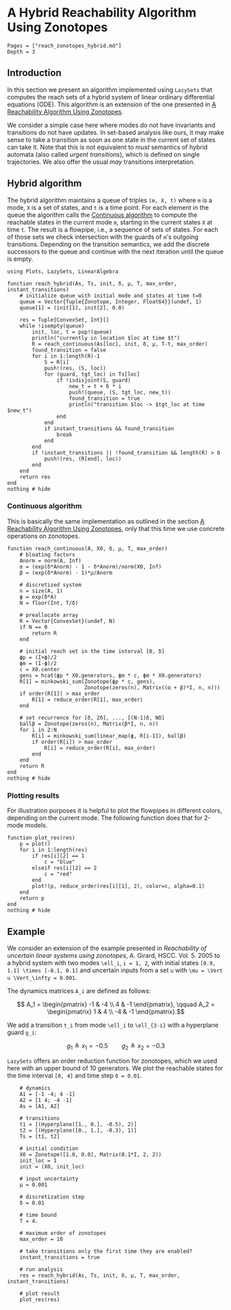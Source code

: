 # A Hybrid Reachability Algorithm Using Zonotopes

```@contents
Pages = ["reach_zonotopes_hybrid.md"]
Depth = 3
```

## Introduction

In this section we present an algorithm implemented using `LazySets` that
computes the reach sets of a hybrid system of linear ordinary differential
equations (ODE).
This algorithm is an extension of the one presented in
[A Reachability Algorithm Using Zonotopes](@ref).

We consider a simple case here where modes do not have invariants and
transitions do not have updates.
In set-based analysis like ours, it may make sense to take a transition as soon
as one state in the current set of states can take it.
Note that this is not equivalent to *must* semantics of hybrid automata (also
called *urgent transitions*), which is defined on single trajectories.
We also offer the usual *may* transitions interpretation.


## Hybrid algorithm

The hybrid algorithm maintains a queue of triples ``(m, X, t)`` where ``m`` is a
mode, ``X`` is a set of states, and ``t`` is a time point.
For each element in the queue the algorithm calls the
[Continuous algorithm](@ref) to compute the reachable states in the current mode
``m``, starting in the current states ``X`` at time ``t``.
The result is a flowpipe, i.e., a sequence of sets of states.
For each of those sets we check intersection with the guards of ``m``'s outgoing
transitions.
Depending on the transition semantics, we add the discrete successors to the
queue and continue with the next iteration until the queue is empty.

```@example example_reach_zonotopes_hybrid
using Plots, LazySets, LinearAlgebra

function reach_hybrid(As, Ts, init, δ, μ, T, max_order, instant_transitions)
    # initialize queue with initial mode and states at time t=0
    queue = Vector{Tuple{Zonotope, Integer, Float64}}(undef, 1)
    queue[1] = (init[1], init[2], 0.0)

    res = Tuple{ConvexSet, Int}[]
    while !isempty(queue)
        init, loc, t = pop!(queue)
        println("currently in location $loc at time $t")
        R = reach_continuous(As[loc], init, δ, μ, T-t, max_order)
        found_transition = false
        for i in 1:length(R)-1
            S = R[i]
            push!(res, (S, loc))
            for (guard, tgt_loc) in Ts[loc]
                if !isdisjoint(S, guard)
                    new_t = t + δ * i
                    push!(queue, (S, tgt_loc, new_t))
                    found_transition = true
                    println("transition $loc -> $tgt_loc at time $new_t")
                end
            end
            if instant_transitions && found_transition
                break
            end
        end
        if !instant_transitions || !found_transition && length(R) > 0
            push!(res, (R[end], loc))
        end
    end
    return res
end
nothing # hide
```

### Continuous algorithm

This is basically the same implementation as outlined in the section
[A Reachability Algorithm Using Zonotopes](@ref), only that this time we use
concrete operations on zonotopes.

```@example example_reach_zonotopes_hybrid
function reach_continuous(A, X0, δ, μ, T, max_order)
    # bloating factors
    Anorm = norm(A, Inf)
    α = (exp(δ*Anorm) - 1 - δ*Anorm)/norm(X0, Inf)
    β = (exp(δ*Anorm) - 1)*μ/Anorm

    # discretized system
    n = size(A, 1)
    ϕ = exp(δ*A)
    N = floor(Int, T/δ)

    # preallocate array
    R = Vector{ConvexSet}(undef, N)
    if N == 0
        return R
    end

    # initial reach set in the time interval [0, δ]
    ϕp = (I+ϕ)/2
    ϕm = (I-ϕ)/2
    c = X0.center
    gens = hcat(ϕp * X0.generators, ϕm * c, ϕm * X0.generators)
    R[1] = minkowski_sum(Zonotope(ϕp * c, gens),
                         Zonotope(zeros(n), Matrix((α + β)*I, n, n)))
    if order(R[1]) > max_order
        R[1] = reduce_order(R[1], max_order)
    end

    # set recurrence for [δ, 2δ], ..., [(N-1)δ, Nδ]
    ballβ = Zonotope(zeros(n), Matrix(β*I, n, n))
    for i in 2:N
        R[i] = minkowski_sum(linear_map(ϕ, R[i-1]), ballβ)
        if order(R[i]) > max_order
            R[i] = reduce_order(R[i], max_order)
        end
    end
    return R
end
nothing # hide
```

### Plotting results

For illustration purposes it is helpful to plot the flowpipes in different
colors, depending on the current mode.
The following function does that for 2-mode models.

```@example example_reach_zonotopes_hybrid
function plot_res(res)
    p = plot()
    for i in 1:length(res)
        if res[i][2] == 1
            c = "blue"
        elseif res[i][2] == 2
            c = "red"
        end
        plot!(p, reduce_order(res[i][1], 2), color=c, alpha=0.1)
    end
    return p
end
nothing # hide
```

## Example

We consider an extension of the example presented in
*Reachability of uncertain linear systems using zonotopes*, A. Girard, HSCC.
Vol. 5. 2005 to a hybrid system with two modes ``\ell_i``, ``i = 1, 2``, with
initial states
``[0.9, 1.1] \times [-0.1, 0.1]`` and uncertain inputs from a set ``u`` with
``\mu = \Vert u \Vert_\infty = 0.001``.

The dynamics matrices ``A_i`` are defined as follows:

```math
	A_1 = \begin{pmatrix} -1 & -4 \\ 4 & -1 \end{pmatrix}, \qquad A_2 = \begin{pmatrix} 1 & 4 \\ -4 & -1 \end{pmatrix}.
```
We add a transition ``t_i`` from mode ``\ell_i`` to ``\ell_{3-i}`` with a
hyperplane guard ``g_i``:

```math
	g_1 \triangleq x_1 = -0.5 \qquad g_2 \triangleq x_2 = -0.3
```

`LazySets` offers an order reduction function for zonotopes, which we used here
with an upper bound of 10 generators. We plot the reachable states for the time
interval ``[0, 4]`` and time step ``δ = 0.01``.

```@example example_reach_zonotopes_hybrid
    # dynamics
    A1 = [-1 -4; 4 -1]
    A2 = [1 4; -4 -1]
    As = [A1, A2]

    # transitions
    t1 = [(Hyperplane([1., 0.], -0.5), 2)]
    t2 = [(Hyperplane([0., 1.], -0.3), 1)]
    Ts = [t1, t2]

    # initial condition
    X0 = Zonotope([1.0, 0.0], Matrix(0.1*I, 2, 2))
    init_loc = 1
    init = (X0, init_loc)

    # input uncertainty
    μ = 0.001

    # discretization step
    δ = 0.01

    # time bound
    T = 4.

    # maximum order of zonotopes
    max_order = 10

    # take transitions only the first time they are enabled?
    instant_transitions = true

    # run analysis
    res = reach_hybrid(As, Ts, init, δ, μ, T, max_order, instant_transitions)

    # plot result
    plot_res(res)
```
